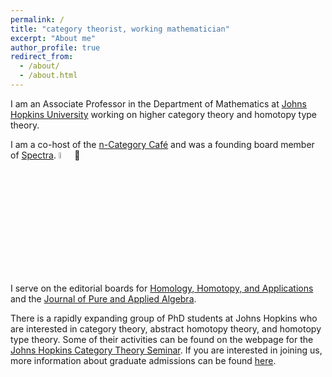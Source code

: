 ```yaml
---
permalink: /
title: "category theorist, working mathematician"
excerpt: "About me"
author_profile: true
redirect_from: 
  - /about/
  - /about.html
---
```


I am an Associate Professor in the Department of Mathematics at [Johns Hopkins University](https://mathematics.jhu.edu/) working on higher category theory and homotopy type theory. 

I am a co-host of the [n-Category Caf&eacute;](https://golem.ph.utexas.edu/category/) and was a founding board member of [Spectra](http://lgbtmath.org/). <img src="https://emilyriehl.github.io/files/progress-pride.webp" width = "5%"/>

I serve on the editorial boards for [Homology, Homotopy, and Applications](https://www.intlpress.com/index.php) and the [Journal of Pure and Applied Algebra](https://www.journals.elsevier.com/journal-of-pure-and-applied-algebra/editorial-board). 

There is a rapidly expanding group of PhD students at Johns Hopkins who are interested in category theory, abstract homotopy theory, and homotopy type theory. Some of their activities can be found on the webpage for the  [Johns Hopkins Category Theory Seminar](https://math.jhu.edu/~eriehl/ct/). If you are interested in joining us, more information about graduate admissions can be found [here](https://mathematics.jhu.edu/graduate/admissions/).

